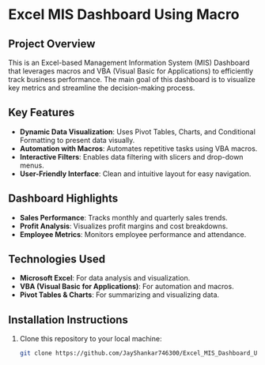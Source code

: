# Excel MIS Dashboard Using Macro

## Project Overview

This is an Excel-based Management Information System (MIS) Dashboard that leverages macros and VBA (Visual Basic for Applications) to efficiently track business performance. The main goal of this dashboard is to visualize key metrics and streamline the decision-making process.

## Key Features

- **Dynamic Data Visualization**: Uses Pivot Tables, Charts, and Conditional Formatting to present data visually.
- **Automation with Macros**: Automates repetitive tasks using VBA macros.
- **Interactive Filters**: Enables data filtering with slicers and drop-down menus.
- **User-Friendly Interface**: Clean and intuitive layout for easy navigation.

## Dashboard Highlights

- **Sales Performance**: Tracks monthly and quarterly sales trends.
- **Profit Analysis**: Visualizes profit margins and cost breakdowns.
- **Employee Metrics**: Monitors employee performance and attendance.

## Technologies Used

- **Microsoft Excel**: For data analysis and visualization.
- **VBA (Visual Basic for Applications)**: For automation and macros.
- **Pivot Tables & Charts**: For summarizing and visualizing data.

## Installation Instructions

1. Clone this repository to your local machine:
   ```bash
   git clone https://github.com/JayShankar746300/Excel_MIS_Dashboard_Using_Macro.git
